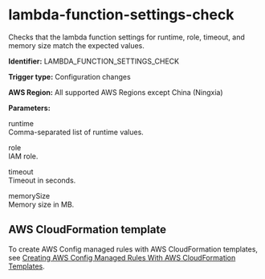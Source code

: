 # lambda\-function\-settings\-check<a name="lambda-function-settings-check"></a>

Checks that the lambda function settings for runtime, role, timeout, and memory size match the expected values\.

**Identifier:** LAMBDA\_FUNCTION\_SETTINGS\_CHECK

**Trigger type:** Configuration changes

**AWS Region:** All supported AWS Regions except China \(Ningxia\)

**Parameters:**

 runtime  
Comma\-separated list of runtime values\. 

 role  
IAM role\.

 timeout  
Timeout in seconds\.

 memorySize  
Memory size in MB\.

## AWS CloudFormation template<a name="w24aac11c29c17d229c15"></a>

To create AWS Config managed rules with AWS CloudFormation templates, see [Creating AWS Config Managed Rules With AWS CloudFormation Templates](aws-config-managed-rules-cloudformation-templates.md)\.